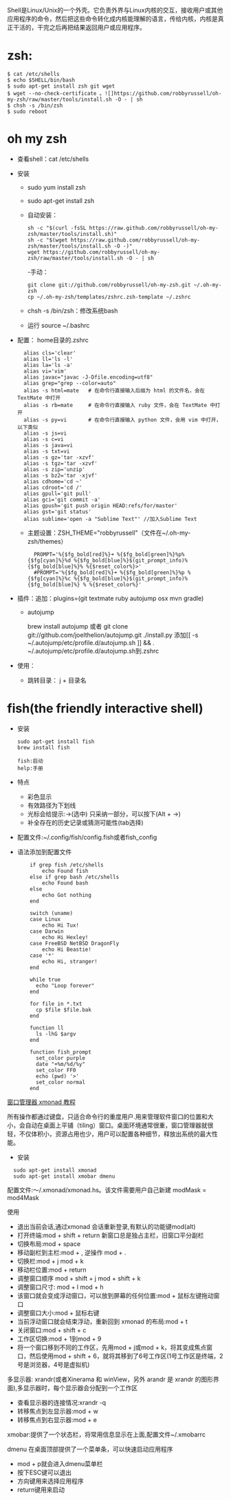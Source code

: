 Shell是Linux/Unix的一个外壳。它负责外界与Linux内核的交互，接收用户或其他应用程序的命令，然后把这些命令转化成内核能理解的语言，传给内核，内核是真正干活的，干完之后再把结果返回用户或应用程序。

# zsh:

```
$ cat /etc/shells
$ echo $SHELL/bin/bash
$ sudo apt-get install zsh git wget
$ wget --no-check-certificate 。![]https://github.com/robbyrussell/oh-my-zsh/raw/master/tools/install.sh -O - | sh
$ chsh -s /bin/zsh
$ sudo reboot
```

# oh my zsh

- 查看shell：cat /etc/shells
- 安装

  - sudo yum install zsh
  - sudo apt-get install zsh

  - 自动安装：

    ```
    sh -c "$(curl -fsSL https://raw.github.com/robbyrussell/oh-my-zsh/master/tools/install.sh)"
    sh -c "$(wget https://raw.github.com/robbyrussell/oh-my-zsh/master/tools/install.sh -O -)"
    wget https://github.com/robbyrussell/oh-my-zsh/raw/master/tools/install.sh -O - | sh
    ```

    -手动：

    ```
    git clone git://github.com/robbyrussell/oh-my-zsh.git ~/.oh-my-zsh
    cp ~/.oh-my-zsh/templates/zshrc.zsh-template ~/.zshrc
    ```

  - chsh -s /bin/zsh：修改系统bash

  - 运行 source ~/.bashrc

- 配置： home目录的.zshrc

  ```
    alias cls='clear'
    alias ll='ls -l'
    alias la='ls -a'
    alias vi='vim'
    alias javac="javac -J-Dfile.encoding=utf8"
    alias grep="grep --color=auto"
    alias -s html=mate   # 在命令行直接输入后缀为 html 的文件名，会在 TextMate 中打开
    alias -s rb=mate     # 在命令行直接输入 ruby 文件，会在 TextMate 中打开
    alias -s py=vi       # 在命令行直接输入 python 文件，会用 vim 中打开，以下类似
    alias -s js=vi
    alias -s c=vi
    alias -s java=vi
    alias -s txt=vi
    alias -s gz='tar -xzvf'
    alias -s tgz='tar -xzvf'
    alias -s zip='unzip'
    alias -s bz2='tar -xjvf'
    alias cdhome='cd ~'
    alias cdroot='cd /'
    alias gpull='git pull'
    alias gci='git commit -a'
    alias gpush='git push origin HEAD:refs/for/master'
    alias gst='git status'
    alias sublime='open -a "Sublime Text"' //加入Sublime Text
  ```

  - 主题设置：ZSH_THEME="robbyrussell"（文件在~/.oh-my-zsh/themes）

    ```
      PROMPT='%{$fg_bold[red]%}➜ %{$fg_bold[green]%}%p%{$fg[cyan]%}%d %{$fg_bold[blue]%}$(git_prompt_info)%{$fg_bold[blue]%}% %{$reset_color%}>'
      #PROMPT='%{$fg_bold[red]%}➜ %{$fg_bold[green]%}%p %{$fg[cyan]%}%c %{$fg_bold[blue]%}$(git_prompt_info)%{$fg_bold[blue]%} % %{$reset_color%}'
    ```

- 插件：追加：plugins=(git textmate ruby autojump osx mvn gradle)

  - autojump

    brew install autojump 或者 git clone git://github.com/joelthelion/autojump.git ./install.py 添加[[ -s ~/.autojump/etc/profile.d/autojump.sh ]] && . ~/.autojump/etc/profile.d/autojump.sh到.zshrc

- 使用：

  - 跳转目录： j + 目录名

# fish(the friendly interactive shell)

- 安装

  ```
  sudo apt-get install fish
  brew install fish
  ```

  ```
  fish:启动
  help:手册
  ```

- 特点

  - 彩色显示
  - 有效路径为下划线
  - 光标会给提示:→(选中) 只采纳一部分，可以按下(Alt + →)
  - 补全存在的历史记录或猜测可能性(tab选择)

- 配置文件:~/.config/fish/config.fish或者fish_config

- 语法添加到配置文件

  ```
      if grep fish /etc/shells
          echo Found fish
      else if grep bash /etc/shells
          echo Found bash
      else
          echo Got nothing
      end

      switch (uname)
      case Linux
          echo Hi Tux!
      case Darwin
          echo Hi Hexley!
      case FreeBSD NetBSD DragonFly
          echo Hi Beastie!
      case '*'
          echo Hi, stranger!
      end

      while true
        echo "Loop forever"
      end

      for file in *.txt
        cp $file $file.bak
      end

      function ll
        ls -lhG $argv
      end

      function fish_prompt
        set_color purple
        date "+%m/%d/%y"
        set_color FF0
        echo (pwd) '>'
        set_color normal
      end
  ```

[窗口管理器 xmonad 教程](http://www.ruanyifeng.com/blog/2017/07/xmonad.html)

所有操作都通过键盘，只适合命令行的重度用户.用来管理软件窗口的位置和大小，会自动在桌面上平铺（tiling）窗口。桌面环境通常很重，窗口管理器就很轻，不仅体积小，资源占用也少，用户可以配置各种细节，释放出系统的最大性能。

- 安装

```
  sudo apt-get install xmonad
  sudo apt-get install xmobar dmenu
```

配置文件:～/.xmonad/xmonad.hs。该文件需要用户自己新建 modMask = mod4Mask

使用

- 退出当前会话,通过xmonad 会话重新登录,有默认的功能键mod(alt)
- 打开终端:mod + shift + return 新窗口总是独占主栏，旧窗口平分副栏
- 切换布局:mod + space
- 移动副栏到主栏:mod + , 逆操作 mod + .
- 切换栏:mod + j mod + k
- 移动栏位置:mod + return
- 调整窗口顺序 mod + shift + j mod + shift + k
- 调整窗口尺寸: mod + l mod + h
- 该窗口就会变成浮动窗口，可以放到屏幕的任何位置:mod + 鼠标左键拖动窗口
- 调整窗口大小:mod + 鼠标右键
- 当前浮动窗口就会结束浮动，重新回到 xmonad 的布局:mod + t
- 关闭窗口:mod + shift + c
- 工作区切换:mod + 1到mod + 9
- 将一个窗口移到不同的工作区，先用mod + j或mod + k，将其变成焦点窗口，然后使用mod + shift + 6，就将其移到了6号工作区(1号工作区是终端，2号是浏览器，4号是虚拟机)

多显示器: xrandr(或者Xinerama 和 winView，另外 arandr 是 xrandr 的图形界面),多显示器时，每个显示器会分配到一个工作区

- 查看显示器的连接情况:xrandr -q
- 转移焦点到左显示器:mod + w
- 转移焦点到右显示器:mod + e

xmobar:提供了一个状态栏，将常用信息显示在上面,配置文件~/.xmobarrc

dmenu 在桌面顶部提供了一个菜单条，可以快速启动应用程序

- mod + p就会进入dmenu菜单栏
- 按下ESC键可以退出
- 方向键用来选择应用程序
- return键用来启动
